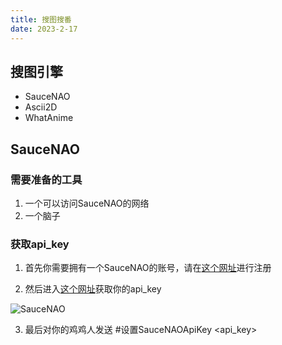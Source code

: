 ```yaml
---
title: 搜图搜番
date: 2023-2-17
---
```


<Boxx/>

## 搜图引擎

- SauceNAO
- Ascii2D
- WhatAnime


## SauceNAO

### 需要准备的工具

1. 一个可以访问SauceNAO的网络
2. 一个脑子

### 获取api_key
1. 首先你需要拥有一个SauceNAO的账号，请在[这个网址](https://saucenao.com/user.php)进行注册

2. 然后进入[这个网址](https://saucenao.com/user.php?page=search-api)获取你的api_key
<img :src="$withBase('/img/SauceNAO.png')" alt="SauceNAO">

3. 最后对你的鸡鸡人发送 #设置SauceNAOApiKey <api_key>